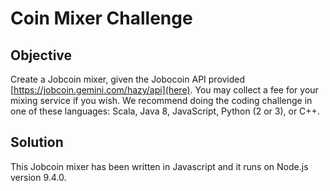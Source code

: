 # Coin Mixer Challenge

## Objective

Create a Jobcoin mixer, given the Jobocoin API provided [https://jobcoin.gemini.com/hazy/api](here). You may collect a fee for your mixing service if you wish. We recommend doing the coding challenge in one of these languages: Scala, Java 8, JavaScript, Python (2 or 3), or C++.  

## Solution

This Jobcoin mixer has been written in Javascript and it runs on Node.js version 9.4.0.
